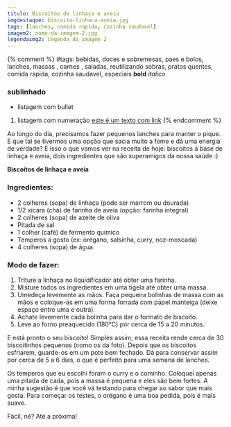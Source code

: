 ```yaml
---
titulo: Biscoitos de linhaça e aveia
imgdestaque: biscoito-linhaca-aveia.jpg
tags: [lanches, comida rapida, cozinha saudavel]
imagem2: nome-da-imagem-2.jpg
legendaimg2: Legenda da imagem 2
---
```

{% comment %}
#tags: bebidas, doces e sobremesas, paes e bolos, lanches, massas , carnes , saladas, reutilizando sobras, pratos quentes, comida rapida, cozinha saudavel, especiais
**bold**
*italico*
### sublinhado
* listagem com bullet
1. listagem com numeração
[este é um texto com link](https://www.enderecodolink.com)
{% endcomment %}

Ao longo do dia, precisamos fazer pequenos lanches para manter o pique. E que tal se tivermos uma opção que sacia muito a fome e dá uma energia de verdade? É isso o que vamos ver na receita de hoje: biscoitos à base de linhaça e aveia, dois ingredientes que são superamigos da nossa saúde :)

**Biscoitos de linhaça e aveia**

### Ingredientes: 

* 2 colheres (sopa) de linhaça (pode ser marrom ou dourada)
* 1/2 xícara (chá) de farinha de aveia (opção: farinha integral)
* 2 colheres (sopa) de azeite de oliva
* Pitada de sal
* 1 colher (café) de fermento químico
* Temperos a gosto (ex: orégano, salsinha, curry, noz-moscada)
* 4 colheres (sopa) de água

### Modo de fazer: 

1. Triture a linhaça no liquidificador até obter uma farinha.
2. Misture todos os ingredientes em uma tigela até obter uma massa. 
3. Umedeça levemente as mãos. Faça pequena bolinhas de massa com as mãos e coloque-as em uma forma forrada com papel manteiga (deixe espaço entre uma e outra). 
4. Achate levemente cada bolinha para dar o formato de biscoito.
5. Leve ao forno preaquecido (180°C) por cerca de 15 a 20 minutos. 

E está pronto o seu biscoito! Simples assim, essa receita rende cerca de 30 biscoitinhos pequenos (como os da foto). 
Depois que os biscoitos esfriarem, guarde-os em um pote bem fechado. Dá para conservar assim por cerca de 5 a 6 dias, o que é perfeito para uma semana de lanches. 

Os temperos que eu escolhi foram o curry e o cominho. Coloquei apenas uma pitada de cada, pois a massa é pequena e eles são bem fortes. A minha sugestão é que você vá testando para chegar ao sabor que mais gosta. Para começar os testes, o orégano é uma boa pedida, pois é mais suave. 

Fácil, né?
Até a próxima!